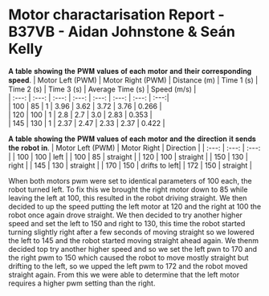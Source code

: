 # Motor charactarisation Report - B37VB - Aidan Johnstone & Seán Kelly


𝐀 𝐭𝐚𝐛𝐥𝐞 𝐬𝐡𝐨𝐰𝐢𝐧𝐠 𝐭𝐡𝐞 𝐏𝐖𝐌 𝐯𝐚𝐥𝐮𝐞𝐬 𝐨𝐟 𝐞𝐚𝐜𝐡 𝐦𝐨𝐭𝐨𝐫 𝐚𝐧𝐝 𝐭𝐡𝐞𝐢𝐫 𝐜𝐨𝐫𝐫𝐞𝐬𝐩𝐨𝐧𝐝𝐢𝐧𝐠 𝐬𝐩𝐞𝐞𝐝.
| Motor Left (PWM) | Motor Right (PWM)  | Distance (m)  | Time 1 (s)   | Time 2 (s)     | Time 3 (s)    |  Average Time (s)    |  Speed (m/s) |            
| :---:            |       :---:        |      :---:    |     :---:    |      :---:     |    :---:      |        :---:         |         :---:|  
| 100              | 85                 | 1             | 3.96         | 3.62           | 3.72          |  3.76                | 0.266        |  
| 120              | 100                | 1             | 2.8          | 2.7            | 3.0           |  2.83                | 0.353        |  
| 145              | 130                | 1             | 2.37         | 2.47           | 2.33          |  2.37                | 0.422        |  


𝐀 𝐭𝐚𝐛𝐥𝐞 𝐬𝐡𝐨𝐰𝐢𝐧𝐠 𝐭𝐡𝐞 𝐏𝐖𝐌 𝐯𝐚𝐥𝐮𝐞𝐬 𝐨𝐟 𝐞𝐚𝐜𝐡 𝐦𝐨𝐭𝐨𝐫 𝐚𝐧𝐝 𝐭𝐡𝐞 𝐝𝐢𝐫𝐞𝐜𝐭𝐢𝐨𝐧 𝐢𝐭 𝐬𝐞𝐧𝐝𝐬 𝐭𝐡𝐞 𝐫𝐨𝐛𝐨𝐭 𝐢𝐧.
| Motor Left (PWM) | Motor Right        | Direction     |
| :---:            |       :---:        |      :---:    | 
| 100              | 100                | left          |
| 100              | 85                 | straight      |
| 120              | 100                | straight      |
| 150              | 130                | right         |
| 145              | 130                | straight      |
| 170              | 150                | drifts to left|
| 172              | 150                | straight      |


When both motors pwm were set to identical parameters of 100 each, the robot turned left. To fix this we brought the right motor down to 85 while leaving the left at 100, this resulted in the robot driving straight. We then decided to up the speed putting the left motor at 120 and the right at 100 the robot once again drove straight. We then decided to try another higher speed and set the left to 150 and right to 130, this time the robot started turning slightly right after a few seconds of moving straight so we lowered the left to 145 and the robot started moving straight ahead again. We thenm decided top try another higher speed and so we set the left pwn to 170 and the right pwm to 150 which caused the robot to move mostly straight but drifting to the left, so we upped the left pwm to 172 and the robot moved straight again. From this we were able to determine that the left motor requires a higher pwm setting than the right.

